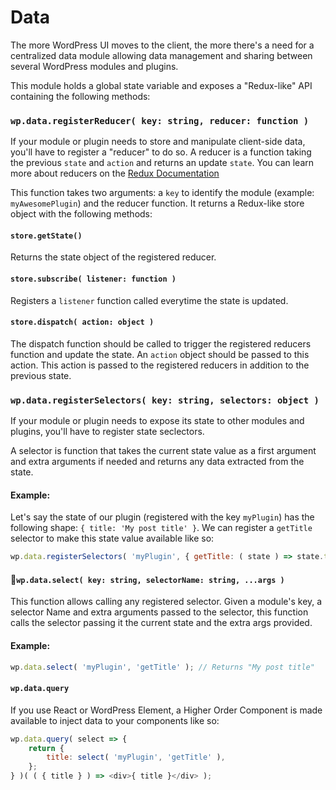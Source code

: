 Data
====

The more WordPress UI moves to the client, the more there's a need for a centralized data module allowing data management and sharing between several WordPress modules and plugins.

This module holds a global state variable and exposes a "Redux-like" API containing the following methods:


### `wp.data.registerReducer( key: string, reducer: function )`

If your module or plugin needs to store and manipulate client-side data, you'll have to register a "reducer" to do so. A reducer is a function taking the previous `state` and `action` and returns an update `state`. You can learn more about reducers on the [Redux Documentation](https://redux.js.org/docs/basics/Reducers.html)

This function takes two arguments: a `key` to identify the module (example: `myAwesomePlugin`) and the reducer function. It returns a Redux-like store object with the following methods:

#### `store.getState()`

Returns the state object of the registered reducer.

#### `store.subscribe( listener: function )`

Registers a `listener` function called everytime the state is updated.

#### `store.dispatch( action: object )`

The dispatch function should be called to trigger the registered reducers function and update the state. An `action` object should be passed to this action. This action is passed to the registered reducers in addition to the previous state.


### `wp.data.registerSelectors( key: string, selectors: object )`

If your module or plugin needs to expose its state to other modules and plugins, you'll have to register state seclectors.

A selector is function that takes the current state value as a first argument and extra arguments if needed and returns any data extracted from the state.

#### Example:

Let's say the state of our plugin (registered with the key `myPlugin`) has the following shape: `{ title: 'My post title' }`. We can register a `getTitle` selector to make this state value available like so:

```js
wp.data.registerSelectors( 'myPlugin', { getTitle: ( state ) => state.title } );
```

#### `wp.data.select( key: string, selectorName: string, ...args )`

This function allows calling any registered selector. Given a module's key, a selector Name and extra arguments passed to the selector, this function calls the selector passing it the current state and the extra args provided.

#### Example:

```js
wp.data.select( 'myPlugin', 'getTitle' ); // Returns "My post title"
```

#### `wp.data.query`

If you use React or WordPress Element, a Higher Order Component is made available to inject data to your components like so:

```js
wp.data.query( select => {
	return {
		title: select( 'myPlugin', 'getTitle' ),
	};
} )( ( { title } ) => <div>{ title }</div> );
```
